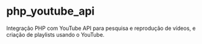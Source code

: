 php_youtube_api
===============

Integração PHP com YouTube API para pesquisa e reprodução de vídeos, e criação de playlists usando o YouTube.
